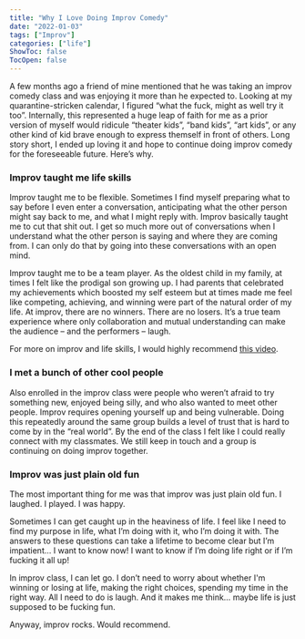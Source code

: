 ```yaml
---
title: "Why I Love Doing Improv Comedy"
date: "2022-01-03"
tags: ["Improv"]
categories: ["life"]
ShowToc: false
TocOpen: false
---
```


A few months ago a friend of mine mentioned that he was taking an improv comedy class and was enjoying it more than he expected to. Looking at my quarantine-stricken calendar, I figured “what the fuck, might as well try it too”. Internally, this represented a huge leap of faith for me as a prior version of myself would ridicule “theater kids”, “band kids”, “art kids”, or any other kind of kid brave enough to express themself in front of others. Long story short, I ended up loving it and hope to continue doing improv comedy for the foreseeable future. Here’s why.

### Improv taught me life skills

Improv taught me to be flexible. Sometimes I find myself preparing what to say before I even enter a conversation, anticipating what the other person might say back to me, and what I might reply with. Improv basically taught me to cut that shit out. I get so much more out of conversations when I understand what the other person is saying and where they are coming from. I can only do that by going into these conversations with an open mind.

Improv taught me to be a team player. As the oldest child in my family, at times I felt like the prodigal son growing up. I had parents that celebrated my achievements which boosted my self esteem but at times made me feel like competing, achieving, and winning were part of the natural order of my life. At improv, there are no winners. There are no losers. It’s a true team experience where only collaboration and mutual understanding can make the audience – and the performers – laugh.

For more on improv and life skills, I would highly recommend [this video](https://www.youtube.com/watch?v=jFO5PWrncGw).

### I met a bunch of other cool people

Also enrolled in the improv class were people who weren’t afraid to try something new, enjoyed being silly, and who also wanted to meet other people. Improv requires opening yourself up and being vulnerable. Doing this repeatedly around the same group builds a level of trust that is hard to come by in the “real world”. By the end of the class I felt like I could really connect with my classmates. We still keep in touch and a group is continuing on doing improv together.

### Improv was just plain old fun

The most important thing for me was that improv was just plain old fun. I laughed. I played. I was happy.

Sometimes I can get caught up in the heaviness of life. I feel like I need to find my purpose in life, what I’m doing with it, who I’m doing it with. The answers to these questions can take a lifetime to become clear but I’m impatient… I want to know now! I want to know if I’m doing life right or if I’m fucking it all up!

In improv class, I can let go. I don’t need to worry about whether I'm winning or losing at life, making the right choices, spending my time in the right way. All I need to do is laugh. And it makes me think… maybe life is just supposed to be fucking fun.

Anyway, improv rocks. Would recommend.
